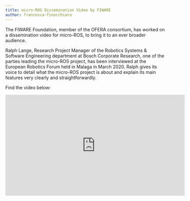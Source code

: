 ```yaml
---
title: micro-ROS Dissemination Video by FIWARE
author: francesca-finocchiaro
---
```


The FIWARE Foundation, member of the OFERA consortium, has worked on a dissemination video for micro-ROS, to bring it to an ever broader audience.

Ralph Lange, Research Project Manager of the Robotics Systems & Software Engineering department at Bosch Corporate Research,
one of the parties leading the micro-ROS project, has been interviewed at the European Robotics Forum held in Malaga in March 2020.
Ralph gives its voice to detail what the micro-ROS project is about and explain its main features very clearly and
straightforwardly.

Find the video below:

<iframe width="560" height="315" src="https://www.youtube.com/embed/Vbab-YED2Us" frameborder="0" allow="accelerometer; autoplay; encrypted-media; gyroscope; picture-in-picture" allowfullscreen></iframe>